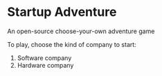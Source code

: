 Startup Adventure
===============================================================================

An open-source choose-your-own adventure game


To play, choose the kind of company to start:


1. Software company
2. Hardware company
